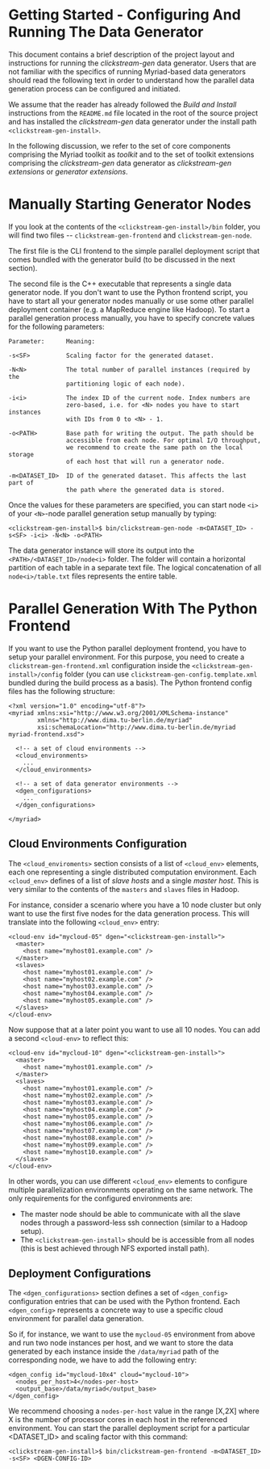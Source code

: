 Getting Started - Configuring And Running The Data Generator
============================================================

This document contains a brief description of the project layout and instructions for running the *clickstream-gen* data generator. Users that are not familiar with the specifics of running Myriad-based data generators should read the following text in order to understand how the parallel data generation process can be configured and initiated.

We assume that the reader has already followed the *Build and Install* instructions from the `README.md` file located in the root of the source project and has installed the *clickstream-gen* data generator under the install path `<clickstream-gen-install>`.

In the following discussion, we refer to the set of core components comprising the Myriad toolkit as *toolkit* and to the set of toolkit extensions comprising the *clickstream-gen* data generator as *clickstream-gen extensions* or *generator extensions*.


Manually Starting Generator Nodes
=================================

If you look at the contents of the `<clickstream-gen-install>/bin` folder, you will find two files -- `clickstream-gen-frontend` and `clickstream-gen-node`. 

The first file is the CLI frontend to the simple parallel deployment script that comes bundled with the generator build (to be discussed in the next section). 

The second file is the C++ executable that represents a single data generator node. If you don't want to use the Python frontend script, you have to start all your generator nodes manually or use some other parallel deployment container (e.g. a MapReduce engine like Hadoop). To start a parallel generation process manually, you have to specify concrete values for the following parameters:

    Parameter:      Meaning:

    -s<SF>          Scaling factor for the generated dataset.

    -N<N>           The total number of parallel instances (required by the 
                    partitioning logic of each node).

    -i<i>           The index ID of the current node. Index numbers are 
                    zero-based, i.e. for <N> nodes you have to start instances  
                    with IDs from 0 to <N> - 1.

    -o<PATH>        Base path for writing the output. The path should be 
                    accessible from each node. For optimal I/O throughput, 
                    we recommend to create the same path on the local storage  
                    of each host that will run a generator node.

    -m<DATASET_ID>  ID of the generated dataset. This affects the last part of 
                    the path where the generated data is stored.

Once the values for these parameters are specified, you can start node `<i>` of your `<N>`-node parallel generation setup manually by typing:

    <clickstream-gen-install>$ bin/clickstream-gen-node -m<DATASET_ID> -s<SF> -i<i> -N<N> -o<PATH>

The data generator instance will store its output into the `<PATH>/<DATASET_ID>/node<i>` folder. The folder will contain a horizontal partition of each table in a separate text file. The logical concatenation of all `node<i>/table.txt` files represents the entire table.


Parallel Generation With The Python Frontend
============================================

If you want to use the Python parallel deployment frontend, you have to setup your parallel environment. For this purpose, you need to create a `clickstream-gen-frontend.xml` configuration inside the `<clickstream-gen-install>/config` folder (you can use `clickstream-gen-config.template.xml` bundled during the build process as a basis). The Python frontend config files has the following structure:

    <?xml version="1.0" encoding="utf-8"?>
    <myriad xmlns:xsi="http://www.w3.org/2001/XMLSchema-instance" 
            xmlns="http://www.dima.tu-berlin.de/myriad" 
            xsi:schemaLocation="http://www.dima.tu-berlin.de/myriad myriad-frontend.xsd">
  
      <!-- a set of cloud environments -->
      <cloud_environments>
        ...
      </cloud_environments>
  
      <!-- a set of data generator environments -->
      <dgen_configurations>
        ...
      </dgen_configurations>
    
    </myriad>


Cloud Environments Configuration
--------------------------------

The `<cloud_enviroments>` section consists of a list of `<cloud_env>` elements, each one representing a single distributed computation environment. Each `<cloud_env>` defines of a list of *slave hosts* and a single *master host*. This is very similar to the contents of the `masters` and `slaves` files in Hadoop.

For instance, consider a scenario where you have a 10 node cluster but only want to use the first five nodes for the data generation process. This will translate into the following `<cloud_env>` entry:

    <cloud-env id="mycloud-05" dgen="<clickstream-gen-install>">
      <master>
        <host name="myhost01.example.com" />
      </master>
      <slaves>
        <host name="myhost01.example.com" />
        <host name="myhost02.example.com" />
        <host name="myhost03.example.com" />
        <host name="myhost04.example.com" />
        <host name="myhost05.example.com" />
      </slaves>
    </cloud-env>

Now suppose that at a later point you want to use all 10 nodes. You can add a second `<cloud-env>` to reflect this: 

    <cloud-env id="mycloud-10" dgen="<clickstream-gen-install>">
      <master>
        <host name="myhost01.example.com" />
      </master>
      <slaves>
        <host name="myhost01.example.com" />
        <host name="myhost02.example.com" />
        <host name="myhost03.example.com" />
        <host name="myhost04.example.com" />
        <host name="myhost05.example.com" />
        <host name="myhost06.example.com" />
        <host name="myhost07.example.com" />
        <host name="myhost08.example.com" />
        <host name="myhost09.example.com" />
        <host name="myhost10.example.com" />
      </slaves>
    </cloud-env>

In other words, you can use different `<cloud_env>` elements to configure multiple parallelization environments operating on the same network. The only requirements for the configured environments are:

* The master node should be able to communicate with all the slave nodes through a password-less ssh connection (similar to a Hadoop setup).
* The `<clickstream-gen-install>` should be is accessible from all nodes (this is best achieved through NFS exported install path).


Deployment Configurations
-------------------------

The `<dgen_configurations>` section defines a set of `<dgen_config>` configuration entries that can be used with the Python frontend. Each `<dgen_config>` represents a concrete way to use a specific cloud environment for parallel data generation. 

So if, for instance, we want to use the `mycloud-05` environment from above and run two node instances per host, and we want to store the data generated by each instance inside the `/data/myriad` path of the corresponding node, we have to add the following entry:

    <dgen_config id="mycloud-10x4" cloud="mycloud-10">
      <nodes_per_host>4</nodes-per-host>
      <output_base>/data/myriad</output_base>
    </dgen_config>

We recommend choosing a `nodes-per-host` value in the range [X,2X] where X is the number of processor cores in each host in the referenced environment. You can start the parallel deployment script for a particular <DATASET_ID> and scaling factor <SF> with this command:

    <clickstream-gen-install>$ bin/clickstream-gen-frontend -m<DATASET_ID> -s<SF> <DGEN-CONFIG-ID>
